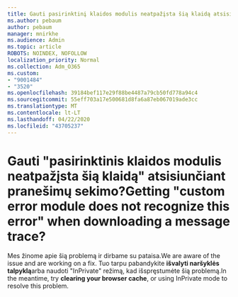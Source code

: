 ```yaml
---
title: Gauti pasirinktinį klaidos modulis neatpažįsta šią klaidą atsisiunčiant pranešimų sekimo?
ms.author: pebaum
author: pebaum
manager: mnirkhe
ms.audience: Admin
ms.topic: article
ROBOTS: NOINDEX, NOFOLLOW
localization_priority: Normal
ms.collection: Adm_O365
ms.custom:
- "9001484"
- "3520"
ms.openlocfilehash: 39184bef117e29f88be4487a79cb50fd778a94c4
ms.sourcegitcommit: 55eff703a17e500681d8fa6a87eb067019ade3cc
ms.translationtype: MT
ms.contentlocale: lt-LT
ms.lasthandoff: 04/22/2020
ms.locfileid: "43705237"
---
```

# <a name="getting-custom-error-module-does-not-recognize-this-error-when-downloading-a-message-trace"></a><span data-ttu-id="b14f2-102">Gauti "pasirinktinis klaidos modulis neatpažįsta šią klaidą" atsisiunčiant pranešimų sekimo?</span><span class="sxs-lookup"><span data-stu-id="b14f2-102">Getting "custom error module does not recognize this error" when downloading a message trace?</span></span>

<span data-ttu-id="b14f2-103">Mes žinome apie šią problemą ir dirbame su pataisa.</span><span class="sxs-lookup"><span data-stu-id="b14f2-103">We are aware of the issue and are working on a fix.</span></span>  <span data-ttu-id="b14f2-104">Tuo tarpu pabandykite **išvalyti naršyklės talpyklą**arba naudoti "InPrivate" režimą, kad išspręstumėte šią problemą.</span><span class="sxs-lookup"><span data-stu-id="b14f2-104">In the meantime, try **clearing your browser cache**, or using InPrivate mode to resolve this problem.</span></span>